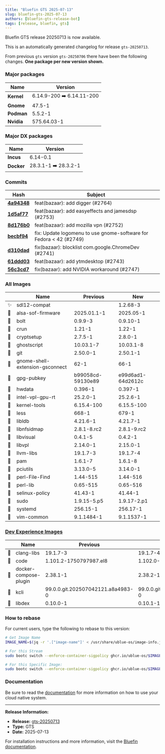 ```yaml
---
title: "Bluefin GTS 2025-07-13"
slug: bluefin-gts-2025-07-13
authors: [bluefin-gts-release-bot]
tags: [release, bluefin, gts]
---
```


Bluefin GTS release 20250713 is now available.

<!--truncate-->

This is an automatically generated changelog for release `gts-20250713`.

From previous `gts` version `gts-20250706` there have been the following changes. **One package per new version shown.**

### Major packages

| Name       | Version                   |
| ---------- | ------------------------- |
| **Kernel** | 6.14.9-200 ➡️ 6.14.11-200 |
| **Gnome**  | 47.5-1                    |
| **Podman** | 5.5.2-1                   |
| **Nvidia** | 575.64.03-1               |

### Major DX packages

| Name       | Version              |
| ---------- | -------------------- |
| **Incus**  | 6.14-0.1             |
| **Docker** | 28.3.1-1 ➡️ 28.3.2-1 |

### Commits

| Hash                                                                                               | Subject                                                            |
| -------------------------------------------------------------------------------------------------- | ------------------------------------------------------------------ |
| **[4a94348](https://github.com/ublue-os/bluefin/commit/4a94348439b40620a2b67ef7fe0f3ba8181db9b2)** | feat(bazaar): add digger (#2764)                                   |
| **[1d5af77](https://github.com/ublue-os/bluefin/commit/1d5af77baf452aa2cb7e973916cf2ea410fbfda8)** | feat(bazaar): add easyeffects and jamesdsp (#2753)                 |
| **[8d176b0](https://github.com/ublue-os/bluefin/commit/8d176b062a4fe82d7022ad992044b8fa6dd24e2a)** | feat(bazaar): add mozilla vpn (#2752)                              |
| **[becbf94](https://github.com/ublue-os/bluefin/commit/becbf940c64fcc6f60f6173d9e654d1d79f0a10d)** | fix: Update logomenu to use gnome-software for Fedora < 42 (#2749) |
| **[d310dad](https://github.com/ublue-os/bluefin/commit/d310dade2e80a4b63a724abf82f5997c93817864)** | fix(bazaar): blocklist com.google.ChromeDev (#2741)                |
| **[61ddd03](https://github.com/ublue-os/bluefin/commit/61ddd03f3b6444cbce56058b8cadd129797e0077)** | feat(bazaar): add ytmdesktop (#2743)                               |
| **[56c3cd7](https://github.com/ublue-os/bluefin/commit/56c3cd763919f2c7b61f4b6e52b90386e43a7ebd)** | fix(bazaar): add NVIDIA workaround (#2747)                         |

### All Images

|     | Name                            | Previous          | New               |
| --- | ------------------------------- | ----------------- | ----------------- |
| ✨  | sdl12-compat                    |                   | 1.2.68-3          |
| 🔄  | alsa-sof-firmware               | 2025.01.1-1       | 2025.05-1         |
| 🔄  | bolt                            | 0.9.9-3           | 0.9.10-1          |
| 🔄  | crun                            | 1.21-1            | 1.22-1            |
| 🔄  | cryptsetup                      | 2.7.5-1           | 2.8.0-1           |
| 🔄  | ghostscript                     | 10.03.1-7         | 10.03.1-8         |
| 🔄  | git                             | 2.50.0-1          | 2.50.1-1          |
| 🔄  | gnome-shell-extension-gsconnect | 62-1              | 66-1              |
| 🔄  | gpg-pubkey                      | b99058cd-59130e89 | e99d6ad1-64d2612c |
| 🔄  | hwdata                          | 0.396-1           | 0.397-1           |
| 🔄  | intel-vpl-gpu-rt                | 25.2.0-1          | 25.2.6-1          |
| 🔄  | kernel-tools                    | 6.15.4-100        | 6.15.5-100        |
| 🔄  | less                            | 668-1             | 679-1             |
| 🔄  | libldb                          | 4.21.6-1          | 4.21.7-1          |
| 🔄  | libnfsidmap                     | 2.8.1-8.rc2       | 2.8.1-9.rc2       |
| 🔄  | libvisual                       | 0.4.1-5           | 0.4.2-1           |
| 🔄  | libvpl                          | 2.14.0-1          | 2.15.0-1          |
| 🔄  | llvm-libs                       | 19.1.7-3          | 19.1.7-4          |
| 🔄  | pam                             | 1.6.1-7           | 1.6.1-8           |
| 🔄  | pciutils                        | 3.13.0-5          | 3.14.0-1          |
| 🔄  | perl-File-Find                  | 1.44-515          | 1.44-516          |
| 🔄  | perl-lib                        | 0.65-515          | 0.65-516          |
| 🔄  | selinux-policy                  | 41.43-1           | 41.44-1           |
| 🔄  | sudo                            | 1.9.15-5.p5       | 1.9.17-2.p1       |
| 🔄  | systemd                         | 256.15-1          | 256.17-1          |
| 🔄  | vim-common                      | 9.1.1484-1        | 9.1.1537-1        |

### [Dev Experience Images](https://docs.projectbluefin.io/bluefin-dx)

|     | Name                  | Previous                          | New                               |
| --- | --------------------- | --------------------------------- | --------------------------------- |
| 🔄  | clang-libs            | 19.1.7-3                          | 19.1.7-4                          |
| 🔄  | code                  | 1.101.2-1750797987.el8            | 1.102.0-1752099924.el8            |
| 🔄  | docker-compose-plugin | 2.38.1-1                          | 2.38.2-1                          |
| 🔄  | kcli                  | 99.0.0.git.202507042121.a8a4983-0 | 99.0.0.git.202507120951.3683b77-0 |
| 🔄  | libdex                | 0.10.0-1                          | 0.10.1-1                          |

### How to rebase

For current users, type the following to rebase to this version:

```bash
# Get Image Name
IMAGE_NAME=$(jq -r '.["image-name"]' < /usr/share/ublue-os/image-info.json)

# For this Stream
sudo bootc switch --enforce-container-sigpolicy ghcr.io/ublue-os/$IMAGE_NAME:gts

# For this Specific Image:
sudo bootc switch --enforce-container-sigpolicy ghcr.io/ublue-os/$IMAGE_NAME:gts-20250713
```

### Documentation

Be sure to read the [documentation](https://docs.projectbluefin.io/) for more information
on how to use your cloud native system.

---

**Release Information:**

- **Release:** [gts-20250713](https://github.com/ublue-os/bluefin/releases/tag/gts-20250713)
- **Type:** GTS
- **Date:** 2025-07-13

For installation instructions and more information, visit the [Bluefin documentation](https://docs.projectbluefin.io/).

